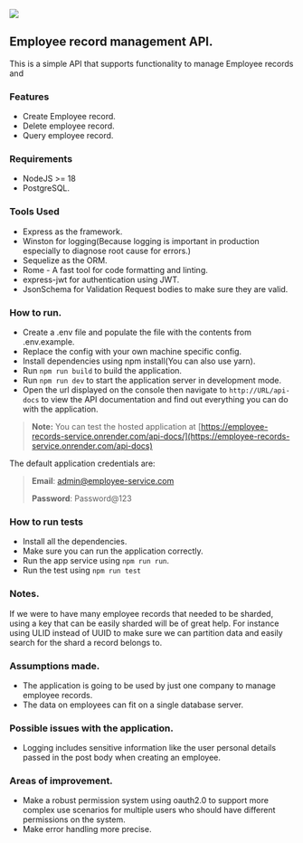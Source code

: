 ![](https://github.com/SilasKenneth/employees_service/actions/workflows/check-pr.yaml/badge.svg)
## Employee record management API.
This is a simple API that supports functionality to manage Employee records and 
### Features
 - Create Employee record.
 - Delete employee record.
 - Query employee record.

### Requirements
 - NodeJS >= 18
 - PostgreSQL.

### Tools Used
- Express as the framework.
- Winston for logging(Because logging is important in production especially to diagnose root cause for errors.)
- Sequelize as the ORM.
- Rome - A fast tool for code formatting and linting.
- express-jwt for authentication using JWT.
- JsonSchema for Validation Request bodies to make sure they are valid.
### How to run.
- Create a .env file and populate the file with the contents from .env.example.
- Replace the config with your own machine specific config.
- Install dependencies using npm install(You can also use yarn).
- Run `npm run build` to build the application.
- Run `npm run dev` to start the application server in development mode.
- Open the url displayed on the console then navigate to `http://URL/api-docs` to view the API documentation and find out everything you can do with the application.
> **Note:** You can test the hosted application at [https://employee-records-service.onrender.com/api-docs/](https://employee-records-service.onrender.com/api-docs)
> 
The default application credentials are:

> **Email**: admin@employee-service.com
> 
> **Password**: Password@123
### How to run tests
- Install all the dependencies.
- Make sure you can run the application correctly.
- Run the app service using `npm run run`.
- Run the test using `npm run test`
### Notes.

If we were to have many employee records that needed to be sharded, using a key that can be easily sharded will be of great help. For instance using ULID instead of UUID to make sure we can partition data and easily search for the shard a record belongs to.

### Assumptions made.

- The application is going to be used by just one company to manage employee records.
- The data on employees can fit on a single database server.

### Possible issues with the application.
- Logging includes sensitive information like the user personal details passed in the post body when creating an employee.

### Areas of improvement.
- Make a robust permission system using oauth2.0 to support more complex use scenarios for multiple users who should have different permissions on the system.
- Make error handling more precise.